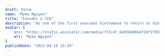 ```yaml
---
draft: false
name: "Myke Nguyen"
title: "Founder & CEO"
description: "As one of the first overseas Vietnamese to return to Vietnam in the early 1990s, Myke has truly seen it all and is a serial entrepreneur in every sense. He is known as \"Magic Myke\" given the miracles he frequently pulls off."
avatar: {
    src: "https://static.wixstatic.com/media/f73c4f_6455b406b4f24f2795598bd96199657e~mv2.jpg/v1/crop/x_0,y_1033,w_1920,h_1600/fill/w_221,h_176,al_c,q_80,usm_0.66_1.00_0.01,enc_auto/z4130601152900_08982aa45ddc2ba724ba13d1e725f4c1.jpg",
    alt: "Myke Nguyen"
}
publishDate: "2023-04-16 15:39"
---
```

